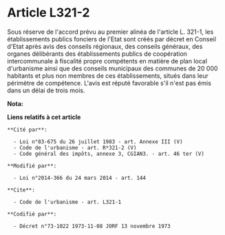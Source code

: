 # Article L321-2

Sous réserve de l'accord prévu au premier alinéa de l'article L. 321-1, les établissements publics fonciers de l'Etat sont
créés par décret en Conseil d'Etat après avis des conseils régionaux, des conseils généraux, des organes délibérants des
établissements publics de coopération intercommunale à fiscalité propre compétents en matière de plan local d'urbanisme ainsi
que des conseils municipaux des communes de 20 000 habitants et plus non membres de ces établissements, situés dans leur
périmètre de compétence. L'avis est réputé favorable s'il n'est pas émis dans un délai de trois mois.

**Nota:**



**Liens relatifs à cet article**

	**Cité par**:

	  - Loi n°83-675 du 26 juillet 1983 - art. Annexe III (V)
	  - Code de l'urbanisme - art. R*321-2 (V)
	  - Code général des impôts, annexe 3, CGIAN3. - art. 46 ter (V)

	**Modifié par**:

	  - Loi n°2014-366 du 24 mars 2014 - art. 144

	**Cite**:

	  - Code de l'urbanisme - art. L321-1

	**Codifié par**:

	  - Décret n°73-1022 1973-11-08 JORF 13 novembre 1973

